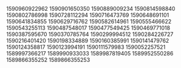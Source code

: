 1590960922962
1590901650350
1590889009234
1590814598840
1590802786998
1590728112294
1590716473769
1590648691101
1590641834855
1590629716762
1590582614961
1590555466622
1590543255113
1590487548017
1590477549425
1590469771018
1590387595670
1590370785764
1590299994512
1590284226727
1590216401420
1590198334889
1590160385991
1590141479762
1590124358817
1590123994191
1590111579983
1590052257521
1589997366217
1589990933033
1589987819405
1589952550286
1589866355252
1589866355253

